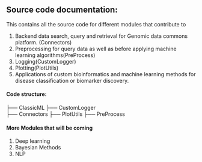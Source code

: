 ## Source code documentation:
This contains all the source code for different modules that contribute to 

1. Backend data search, query and retrieval for Genomic data commons platform. (Connectors)
2. Preprocessing for query data as well as before applying machine learning algorithms(PreProcess) 
3. Logging(CustomLogger)
4. Plotting(PlotUtils)
5. Applications of custom bioinformatics and machine learning methods for disease classification or biomarker discovery. 

#### Code structure:

   ├── ClassicML
   ├── CustomLogger   
   ├── Connectors
   ├── PlotUtils
   ├── PreProcess

#### More Modules that will be coming

1. Deep learning 
2. Bayesian Methods 
3. NLP 